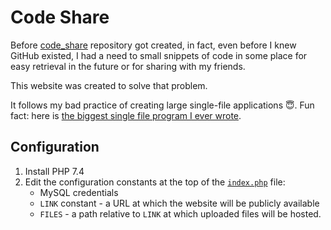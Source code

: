 # Code Share

Before [code_share](https://github.com/maxxxxxdlp/code_share/) repository got
created, in fact, even before I knew GitHub existed, I had a need to small
snippets of code in some place for easy retrieval in the future or for sharing
with my friends.

This website was created to solve that problem.

It follows my bad practice of creating large single-file applications 😇.
Fun fact: here is
[the biggest single file program I ever wrote](/archived/c++/projects/s-life-simulator).

## Configuration

1. Install PHP 7.4
2. Edit the configuration constants at the top of the
   [`index.php`](./index.php) file:
   - MySQL credentials
   - `LINK` constant - a URL at which the website will be publicly available
   - `FILES` - a path relative to `LINK` at which uploaded files will be hosted.
